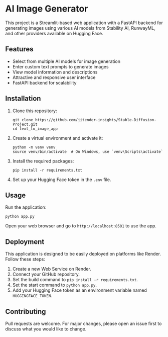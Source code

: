 # AI Image Generator

This project is a Streamlit-based web application with a FastAPI backend for generating images using various AI models from Stability AI, RunwayML, and other providers available on Hugging Face.

## Features

- Select from multiple AI models for image generation
- Enter custom text prompts to generate images
- View model information and descriptions
- Attractive and responsive user interface
- FastAPI backend for scalability

## Installation

1. Clone this repository:
   ```
   git clone https://github.com/jitender-insights/Stable-Diffusion-Project.git
   cd text_to_image_app
   ```

2. Create a virtual environment and activate it:
   ```
   python -m venv venv
   source venv/bin/activate  # On Windows, use `venv\Scripts\activate`
   ```

3. Install the required packages:
   ```
   pip install -r requirements.txt
   ```

4. Set up your Hugging Face token in the `.env` file.

## Usage

Run the application:

```
python app.py
```

Open your web browser and go to `http://localhost:8501` to use the app.

## Deployment

This application is designed to be easily deployed on platforms like Render. Follow these steps:

1. Create a new Web Service on Render.
2. Connect your GitHub repository.
3. Set the build command to `pip install -r requirements.txt`.
4. Set the start command to `python app.py`.
5. Add your Hugging Face token as an environment variable named `HUGGINGFACE_TOKEN`.

## Contributing

Pull requests are welcome. For major changes, please open an issue first to discuss what you would like to change.
